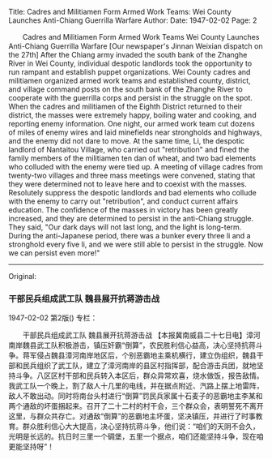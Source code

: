 Title: Cadres and Militiamen Form Armed Work Teams: Wei County Launches Anti-Chiang Guerrilla Warfare
Author:
Date: 1947-02-02
Page: 2

　　Cadres and Militiamen Form Armed Work Teams
    Wei County Launches Anti-Chiang Guerrilla Warfare
    [Our newspaper's Jinnan Weixian dispatch on the 27th] After the Chiang army invaded the south bank of the Zhanghe River in Wei County, individual despotic landlords took the opportunity to run rampant and establish puppet organizations. Wei County cadres and militiamen organized armed work teams and established county, district, and village command posts on the south bank of the Zhanghe River to cooperate with the guerrilla corps and persist in the struggle on the spot. When the cadres and militiamen of the Eighth District returned to their district, the masses were extremely happy, boiling water and cooking, and reporting enemy information. One night, our armed work team cut dozens of miles of enemy wires and laid minefields near strongholds and highways, and the enemy did not dare to move. At the same time, Li, the despotic landlord of Nantaitou Village, who carried out "retribution" and fined the family members of the militiamen ten dan of wheat, and two bad elements who colluded with the enemy were tied up. A meeting of village cadres from twenty-two villages and three mass meetings were convened, stating that they were determined not to leave here and to coexist with the masses. Resolutely suppress the despotic landlords and bad elements who collude with the enemy to carry out "retribution", and conduct current affairs education. The confidence of the masses in victory has been greatly increased, and they are determined to persist in the anti-Chiang struggle. They said, "Our dark days will not last long, and the light is long-term. During the anti-Japanese period, there was a bunker every three li and a stronghold every five li, and we were still able to persist in the struggle. Now we can persist even more!"



<hr /> 

Original: 


### 干部民兵组成武工队  魏县展开抗蒋游击战

1947-02-02
第2版()
专栏：

　　干部民兵组成武工队
    魏县展开抗蒋游击战
    【本报冀南威县二十七日电】漳河南岸魏县武工队积极游击，镇压奸霸“倒算”，农民胜利信心益高，决心坚持抗蒋斗争。蒋军侵占魏县漳河南岸地区后，个别恶霸地主乘机横行，建立伪组织，魏县干部和民兵组织了武工队，建立了漳河南岸的县区村指挥部，配合游击兵团，就地坚持斗争。八区区村干部和民兵转入本区后，群众异常欢喜，烧水做饭，报告敌情。我武工队一个晚上，割了敌人十几里的电线，并在据点附近、汽路上摆上地雷阵，敌人不敢出动。同时将南台头村进行“倒算”罚民兵家属十石麦子的恶霸地主李某和两个通敌的坏蛋捆起来。召开了二十二村的村干会，三个群众会，表明誓死不离开这里，与群众共存亡。对通敌“倒算”的恶霸地主坏蛋，坚决镇压，并进行了时事教育。群众胜利信心大大提高，决心坚持抗蒋斗争，他们说：“咱们的天阴不会久，光明是长远的。抗日时三里一个碉堡，五里一个据点，咱们还能坚持斗争，现在咱更能坚持呀”！

